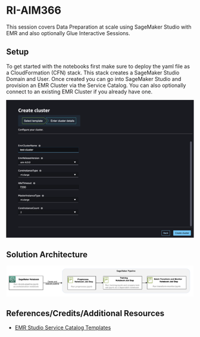 # RI-AIM366
This session covers Data Preparation at scale using SageMaker Studio with EMR and also optionally Glue Interactive Sessions.

## Setup
To get started with the notebooks first make sure to deploy the yaml file as a CloudFormation (CFN) stack. This stack creates a SageMaker Studio Domain and User. Once created you can go into SageMaker Studio and provision an EMR Cluster via the Service Catalog. You can also optionally connect to an existing EMR Cluster if you already have one.

![cluster-creation](images/cluster-creation.png)

## Solution Architecture
![workflow](images/workflow.png)

## References/Credits/Additional Resources

- [EMR Studio Service Catalog Templates](https://github.com/aws-samples/sagemaker-studio-emr/tree/main)
